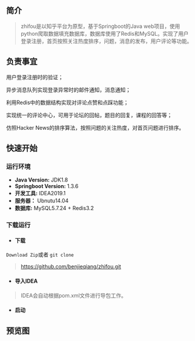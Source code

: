 ## 简介

> zhifou是以知乎平台为原型，基于Springboot的Java web项目，使用python爬取数据填充数据库，数据库使用了Redis和MySQL。实现了用户登录注册，首页按照关注热度排序，问题，消息的发布，用户评论等功能。

## 负责事宜

用户登录注册时的验证；

异步消息队列实现登录异常时的邮件通知，消息通知；

利用Redis中的数据结构实现对评论点赞和点踩功能；

实现统一的评论中心，可用于论坛的回帖，题目的回复，课程的回答等；

仿照Hacker News的排序算法，按照问题的关注热度，对首页问题进行排序。 

## 快速开始

### 运行环境

- **Java Version:** JDK1.8
- **Springboot Version:** 1.3.6
- **开发工具:**  IDEA2019.1
- **服务器：** Ubnutu14.04
- **数据库:** MySQL5.7.24 + Redis3.2 

### 下载运行

- #### 下载

`Download Zip`或者 `git clone`

> https://github.com/benjieqiang/zhifou.git

- #### 导入IDEA

> IDEA会自动根据pom.xml文件进行导包工作。

- #### 启动

## 预览图

